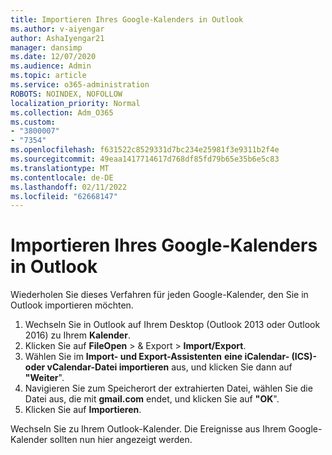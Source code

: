 ```yaml
---
title: Importieren Ihres Google-Kalenders in Outlook
ms.author: v-aiyengar
author: AshaIyengar21
manager: dansimp
ms.date: 12/07/2020
ms.audience: Admin
ms.topic: article
ms.service: o365-administration
ROBOTS: NOINDEX, NOFOLLOW
localization_priority: Normal
ms.collection: Adm_O365
ms.custom:
- "3800007"
- "7354"
ms.openlocfilehash: f631522c8529331d7bc234e25981f3e9311b2f4e
ms.sourcegitcommit: 49eaa1417714617d768df85fd79b65e35b6e5c83
ms.translationtype: MT
ms.contentlocale: de-DE
ms.lasthandoff: 02/11/2022
ms.locfileid: "62668147"
---
```

# <a name="import-your-google-calendar-to-outlook"></a>Importieren Ihres Google-Kalenders in Outlook

Wiederholen Sie dieses Verfahren für jeden Google-Kalender, den Sie in Outlook importieren möchten.

1. Wechseln Sie in Outlook auf Ihrem Desktop (Outlook 2013 oder Outlook 2016) zu Ihrem **Kalender**.
1. Klicken Sie auf **FileOpen** >  & Export  > **Import/Export**.
1. Wählen Sie im **Import- und Export-Assistenten** **eine iCalendar- (ICS)- oder vCalendar-Datei importieren** aus, und klicken Sie dann auf **"Weiter**".
1. Navigieren Sie zum Speicherort der extrahierten Datei, wählen Sie die Datei aus, die mit **gmail.com** endet, und klicken Sie auf **"OK**".
1. Klicken Sie auf **Importieren**.

Wechseln Sie zu Ihrem Outlook-Kalender. Die Ereignisse aus Ihrem Google-Kalender sollten nun hier angezeigt werden.
